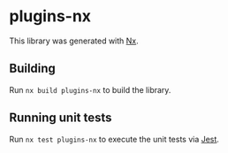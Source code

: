 # plugins-nx

This library was generated with [Nx](https://nx.dev).

## Building

Run `nx build plugins-nx` to build the library.

## Running unit tests

Run `nx test plugins-nx` to execute the unit tests via [Jest](https://jestjs.io).
